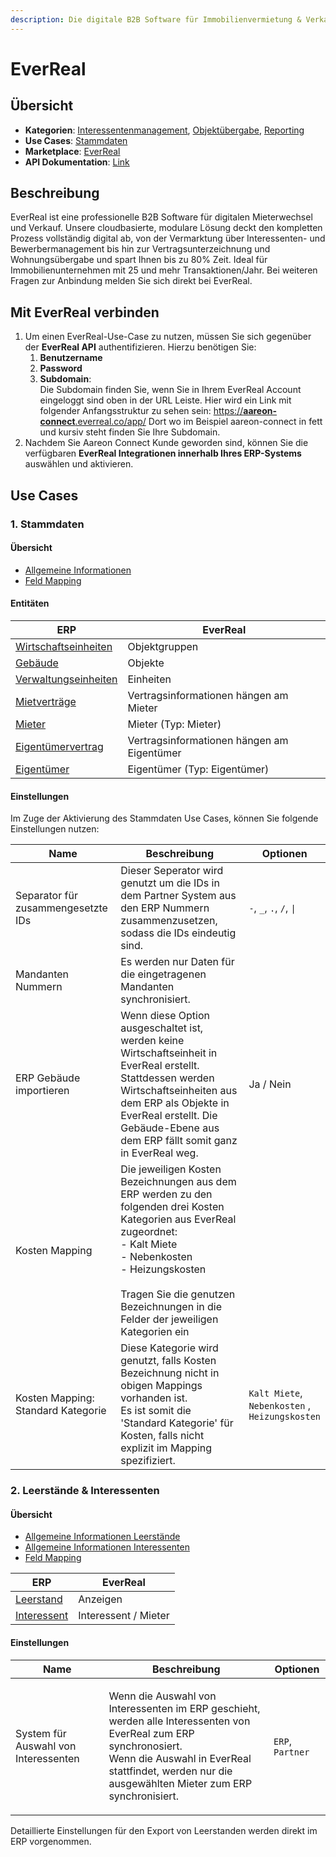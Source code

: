 ```yaml
---
description: Die digitale B2B Software für Immobilienvermietung & Verkauf
---
```


# EverReal

## Übersicht

* **Kategorien**: [Interessentenmanagement](../kategorien/interessentenmanagement.md), [Objektübergabe](../kategorien/objektuebergabe.md), [Reporting](../kategorien/reporting.md)
* **Use Cases**: [Stammdaten](../use-cases/stammdaten.md)
* **Marketplace**: [EverReal](https://marketplace.aareon.com/de/listings/everreal)
* **API Dokumentation**: [Link](https://api-docs.everreal.co/endpoints)

## Beschreibung

EverReal ist eine professionelle B2B Software für digitalen Mieterwechsel und Verkauf. Unsere cloudbasierte, modulare Lösung deckt den kompletten Prozess vollständig digital ab, von der Vermarktung über Interessenten- und Bewerbermanagement bis hin zur Vertragsunterzeichnung und Wohnungsübergabe und spart Ihnen bis zu 80% Zeit. Ideal für Immobilienunternehmen mit 25 und mehr Transaktionen/Jahr. Bei weiteren Fragen zur Anbindung melden Sie sich direkt bei EverReal.

## Mit EverReal verbinden

1. Um einen EverReal-Use-Case zu nutzen, müssen Sie sich gegenüber der **EverReal API** authentifizieren. Hierzu benötigen Sie:
   1. **Benutzername**
   2. **Password**
   3. **Subdomain**:\
      Die Subdomain finden Sie, wenn Sie in Ihrem EverReal Account eingeloggt sind oben in der URL Leiste. Hier wird ein Link mit folgender Anfangsstruktur zu sehen sein: [https://**aareon-connect**.everreal.co/app/](https://sandbox-aareon-connect.everreal.co/app/) Dort wo im Beispiel aareon-connect in fett und kursiv steht finden Sie Ihre Subdomain.
2. Nachdem Sie Aareon Connect Kunde geworden sind, können Sie die verfügbaren **EverReal Integrationen innerhalb Ihres ERP-Systems** auswählen und aktivieren.

## Use Cases

### 1. Stammdaten

#### Übersicht

* [Allgemeine Informationen](../use-cases/stammdaten.md)
* [Feld Mapping](https://docs.google.com/spreadsheets/d/1fLwCGcttemtlDpznO3O00352cZZ5SPJXBPv6IRWQ6Bk/edit?gid=1022321755#gid=1022321755)

#### Entitäten

| ERP                                                            | EverReal                                   |
| -------------------------------------------------------------- | ------------------------------------------ |
| [Wirtschaftseinheiten](../entitaeten/wirtschaftseinheiten.md)  | Objektgruppen                              |
| [Gebäude](../entitaeten/gebaeude.md)                           | Objekte                                    |
| [Verwaltungseinheiten](../kategorien/eigentuemerverwaltung.md) | Einheiten                                  |
| [Mietverträge](../entitaeten/mietvertraege.md)                 | Vertragsinformationen hängen am Mieter     |
| [Mieter](../entitaeten/mieter.md)                              | Mieter (Typ: Mieter)                       |
| [Eigentümervertrag](../entitaeten/eigentuemervertraege.md)     | Vertragsinformationen hängen am Eigentümer |
| [Eigentümer](../entitaeten/eigentuemer.md)                     | Eigentümer (Typ: Eigentümer)               |

#### Einstellungen

Im Zuge der Aktivierung des Stammdaten Use Cases, können Sie folgende Einstellungen nutzen:

<table><thead><tr><th width="165">Name</th><th width="290.33333333333326">Beschreibung</th><th>Optionen</th></tr></thead><tbody><tr><td>Separator für zusammengesetzte IDs</td><td>Dieser Seperator wird genutzt um die IDs in dem Partner System aus den ERP Nummern zusammenzusetzen, sodass die IDs eindeutig sind.</td><td><code>-</code>, <code>_</code>, <code>.</code>, <code>/</code>, <code>|</code></td></tr><tr><td>Mandanten Nummern</td><td>Es werden nur Daten für die eingetragenen Mandanten synchronisiert.</td><td></td></tr><tr><td>ERP Gebäude importieren </td><td>Wenn diese Option ausgeschaltet ist, werden keine Wirtschaftseinheit in EverReal erstellt. Stattdessen werden Wirtschaftseinheiten aus dem ERP als Objekte in EverReal erstellt. Die Gebäude-Ebene aus dem ERP fällt somit ganz in EverReal weg.</td><td>Ja / Nein</td></tr><tr><td>Kosten Mapping</td><td>Die jeweiligen Kosten Bezeichnungen aus dem ERP werden zu den folgenden drei Kosten Kategorien aus EverReal zugeordnet:<br>- Kalt Miete<br>- Nebenkosten<br>- Heizungskosten<br><br>Tragen Sie die genutzen Bezeichnungen in die Felder der jeweiligen Kategorien ein</td><td></td></tr><tr><td>Kosten Mapping: Standard Kategorie</td><td>Diese Kategorie wird genutzt, falls Kosten Bezeichnung nicht in obigen Mappings vorhanden ist.<br>Es ist somit die 'Standard Kategorie' für Kosten, falls nicht explizit im Mapping spezifiziert.</td><td><code>Kalt Miete</code>, <code>Nebenkosten</code> , <code>Heizungskosten</code></td></tr></tbody></table>

### 2. Leerstände & Interessenten

#### Übersicht

* [Allgemeine Informationen Leerstände](../entitaeten/leerstaende.md)
* [Allgemeine Informationen Interessenten](../use-cases/interessenten.md)
* [Feld Mapping](https://docs.google.com/spreadsheets/d/1fLwCGcttemtlDpznO3O00352cZZ5SPJXBPv6IRWQ6Bk/edit?gid=1046693259#gid=1046693259)

| ERP                                           | EverReal             |
| --------------------------------------------- | -------------------- |
| [Leerstand](../entitaeten/leerstaende.md)     | Anzeigen             |
| [Interessent](../entitaeten/interessenten.md) | Interessent / Mieter |

#### Einstellungen

| Name                                 | Beschreibung                                                                                                                                                                                                                        | Optionen         |
| ------------------------------------ | ----------------------------------------------------------------------------------------------------------------------------------------------------------------------------------------------------------------------------------- | ---------------- |
| System für Auswahl von Interessenten | <p>Wenn die Auswahl von Interessenten im ERP geschieht, werden  alle Interessenten von EverReal zum ERP synchronosiert.<br>Wenn die Auswahl in EverReal stattfindet, werden nur die ausgewählten Mieter zum ERP synchronisiert.</p> | `ERP`, `Partner` |

Detaillierte Einstellungen für den Export von Leerstanden werden direkt im ERP vorgenommen.
